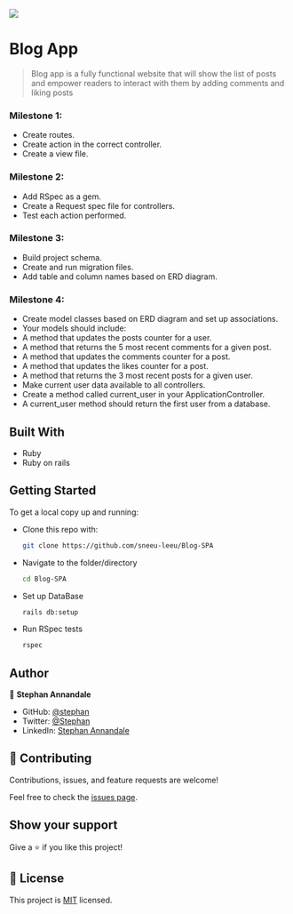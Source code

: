 ![](https://camo.githubusercontent.com/8a4ae3fb98faf74ddf78a6677ceaa6e8872f7f340f569b7c5e1aa9bcc4061d95/68747470733a2f2f696d672e736869656c64732e696f2f62616467652f4d6963726f76657273652d626c756576696f6c6574)

# Blog App

> Blog app is a fully functional website that will show the list of posts and empower readers to interact with them by adding comments and liking posts
 

### Milestone 1:

- Create routes.
- Create action in the correct controller.
- Create a view file.

### Milestone 2:

- Add RSpec as a gem.
- Create a Request spec file for controllers.
- Test each action performed.


### Milestone 3:
- Build project schema.
- Create and run migration files.
- Add table and column names based on ERD diagram.

### Milestone 4:

- Create model classes based on ERD diagram and set up associations.
- Your models should include:
- A method that updates the posts counter for a user.
- A method that returns the 5 most recent comments for a given post.
- A method that updates the comments counter for a post.
- A method that updates the likes counter for a post.
- A method that returns the 3 most recent posts for a given user.
- Make current user data available to all controllers.
- Create a method called current_user in your ApplicationController.
- A current_user method should return the first user from a database.

## Built With
- Ruby
- Ruby on rails

## Getting Started

To get a local copy up and running:

* Clone this repo with:

    ```bash
    git clone https://github.com/sneeu-leeu/Blog-SPA
    ```

* Navigate to the folder/directory

    ```bash
    cd Blog-SPA
    ```

* Set up DataBase

    ```bash
    rails db:setup
    ```
    
* Run RSpec tests

    ```bash
    rspec
    ```

## Author

👤 **Stephan Annandale**

- GitHub: [@stephan](https://github.com/sneeu-leeu)
- Twitter: [@Stephan](https://twitter.com/Stephan07484055)
- LinkedIn: [Stephan Annandale](https://www.linkedin.com/in/stephan-annandale-a4b4931a9/)

## 🤝 Contributing

Contributions, issues, and feature requests are welcome!

Feel free to check the [issues page](../../issues/).

## Show your support

Give a ⭐️ if you like this project!

## 📝 License

This project is [MIT](./MIT.md) licensed.
